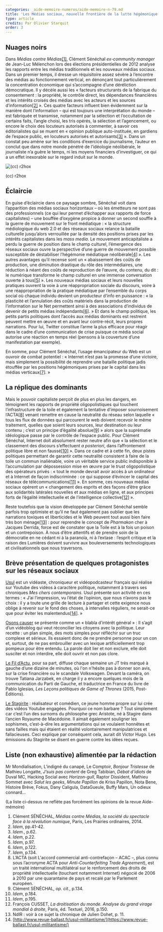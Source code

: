 ```yaml
---
categories: _aide-memoire-numeros/aide-memoire-n-79.md
title: 'Les Médias sociaux, nouvelle frontière de la lutte hégémonique ?'
type: article
credits: Par Olivier Starquit
order: 3
---
```

## Nuages noirs

Dans _Médias contre Médias_[[1]](#footnote-1), Clément Sénéchal _ex-community manager_ de Jean-Luc Mélenchon lors des élections présidentielles de 2012 analyse les rapports entre les médias traditionnels et les nouveaux médias sociaux. Dans un premier temps, il dresse un réquisitoire assez sévère à l’encontre des médias au fonctionnement vertical, en dénonçant tout particulièrement la concentration économique qui s’accompagne d’une déréliction démocratique. Il y décèle aussi les « facteurs structurants de la fabrique du consentement : la propriété, le contrôle direct, les dépendances financières et les intérêts croisés des médias avec les acteurs et les sources d’information[[2]](#footnote-2) ». Ces quatre facteurs influent bien évidemment sur la manière dont l’information – qui est toujours une interprétation du monde – est fabriquée et transmise, notamment par la sélection et l’occultation de certains faits, l’angle choisi, les tris opérés, la sélection et l’agencement, ou encore le choix des locuteurs autorisés à commenter, à savoir ces éditorialistes qui se muent en « opinion publique auto-instituée, en gardiens de l’espace public, en locuteurs autorisés et autorisants[[3]](#footnote-3) ». Dans un constat peu amène sur les conditions d’exercice du journalisme, l’auteur en conclut que dans notre monde pénétré de l’idéologie néolibérale, le journaliste n’a guère le temps, ni les moyens financiers d’investiguer, ce qui a un effet inexorable sur le regard induit sur le monde.

![(cc) r2hox](/assets/uploads/am-79-cc-r2hox.jpg)

<span class="img-copyright"> (cc) r2hox </span>

## Éclaircie

En guise d’éclaircie dans ce paysage sombre, Sénéchal voit dans l’apparition des médias sociaux horizontaux – où les émetteurs ne sont pas des professionnels (ce qui leur permet d’échapper aux rapports de force capitalistes) – une bouffée d’oxygène propice à donner un second souffle à la guerre de mouvement sur le front médiatique : « la structure médiologique du web 2.0 et des réseaux sociaux relance la bataille culturelle jusqu’alors verrouillée par la densité des positions prises par les intérêts capitalistes dans les _mass media_. Le mouvement anticapitaliste a perdu la guerre de position dans le champ culturel, l’émergence des réseaux sociaux ouvre la perspective d’une guerre de mouvement possible susceptible de déstabiliser l’hégémonie médiatique néolibérale[[4]](#footnote-4) ». Les autres avantages qu’il recense sont un « abaissement des coûts de production, une diminution drastique du rôle des intermédiaires, une réduction à néant des coûts de reproduction de l’œuvre, du contenu, du dit : le numérique transforme le champ culturel en une immense conversation ouverte à tous[[5]](#footnote-5) ». Les nouveaux médias sociaux et leurs nouvelles pratiques ouvrent la voie à une réappropriation sociale du discours, voire à une réappropriation de la pratique médiatique par l’ensemble du corps social où chaque individu devient un producteur d’info en puissance : « la plasticité et l’annulation des coûts matériels dans la production de l’information sur le Net permettent ainsi à des associations d’individus de devenir de petits médias indépendants[[6]](#footnote-6). » Et dans le champ politique, les petits partis politiques dont l’accès aux médias dominants est restreint peuvent mettre en œuvre et en avant leur contre-récit, leurs propres narrations. Pour lui, Twitter constitue l’arme la plus efficace pour réagir dans le cadre d’une communication de crise puisque ce média social autorise une réaction en temps réel (pensons à la couverture d’une manifestation par exemple).

En somme, pour Clément Sénéchal, l’usage émancipateur du Web est un ouvroir de combat potentiel : « Internet n’est pas la promesse d’une victoire, mais simplement la possibilité de reprendre une bataille politique jadis étouffée par les positions hégémoniques prises par le capital dans les médias verticaux[[7]](#footnote-7). »

## La réplique des dominants

Mais le pouvoir capitaliste perçoit de plus en plus les dangers, en témoignent les rapports de propriété oligopolistiques qui touchent l’infrastructure de la toile et également la tentative d’imposer sournoisement l’ACTA[[8]](#footnote-8) venant remettre en cause la neutralité du réseau selon laquelle « tous les flux de données qui parcourent le web doivent recevoir le même traitement, quelles que soient leurs sources, leur destination ou leur contenu ; c’est un principe d’égalité absolue[[9]](#footnote-9) » alors que la suprématie idéologique passe par le contrôle de l’espace public. Pour Clément Sénéchal, Internet doit absolument rester neutre afin que « la sélection et le classement des discours s’effectuent _a posteriori_, dans l’affrontement politique libre et non faussé[[10]](#footnote-10) ». Dans ce cadre et à cette fin, deux pistes politiques permettant de garantir cette neutralité consistent à faire de la toile un commun inaliénable, voire un véritable service public indisponible à l’accumulation par dépossession mise en œuvre par le _trust_ oligopolistique des opérateurs privés : « tout le monde devrait avoir accès à un ordinateur et à Internet de façon indiscriminée : ce qui suppose d’évincer le capital des réseaux de télécommunications[[11]](#footnote-11) ». En somme, ces nouveaux médias sociaux opèrent un « changement des esprits et des façons d’être grâce aux solidarités latérales nouvelles et aux médias en ligne, et aux principes forts de l’égalité intellectuelle et de l’intelligence collective[[12]](#footnote-12) ».

Reste toutefois que la vision développée par Clément Sénéchal semble parfois trop optimiste et qu’il ne faut également pas oublier que les narrations toxiques et liberticides et le Web peuvent tout aussi bien faire très bon ménage[[13]](#footnote-13) : pour reprendre le concept de _Pharmakon_ cher à Jacques Derrida, force est de constater que la Toile est à la fois un poison et un contrepoison. À nous d’être attentifs et de prendre soin de la démocratie en ne cédant ni à la paranoïa, ni à l’extase : l’esprit critique et la raison des Lumières doivent survivre aux bouleversements technologiques et civilisationnels que nous traversons.

## Brève présentation de quelques protagonistes sur les réseaux sociaux

[Usul](https://www.youtube.com/results?search_query=usul2000) est un vidéaste, chroniqueur et vidéopodcasteur français qui réalise sur Youtube des vidéos à caractère politique, notamment à travers ses chroniques _Mes chers contemporains_. Usul présente son activité en ces termes : « J’ai l’impression, vu l’état de l’opinion, que nous n’avons pas le choix : il y a toute une grille de lecture à partager et cette exigence nous oblige à revenir sur le fond des choses, à intervalles réguliers, ne serait-ce que pour éviter les malentendus[[14]](#footnote-14). »

[Osons causer](http://osonscauser.com/) se présente comme un « blabla d’intérêt général » : Il s’agit d’un vidéoblog qui veut réconcilier les citoyens avec la politique. Leur recette : un plan simple, des mots simples pour réfléchir sur un truc complexe et sérieux. Ils essaient donc de ne prendre personne pour un con et, surtout, de ne pas embrouiller avec un lexique artificiellement trop pompeux pour être entendu. La parole doit lier et non exclure, elle doit susciter et non interdire, elle doit ouvrir et non pas clore.

[Le Fil d’Actu](https://www.youtube.com/channel/UC9hHeywcPBnLglqnQRaNShQ), pour sa part, diffuse chaque semaine un JT très marqué à gauche d’une dizaine de minutes, où l'on n'hésite pas à donner son avis, sur la crise financière ou le scandale Volkswagen. Devant la caméra, on trouve Tatiana Jarzabek, en charge il y a encore quelques mois de la communication du Parti de Gauche, et traductrice en France du livre de Pablo Iglesias, _Les Leçons politiques de Game of Thrones_ (2015, Post-Éditions).

[Le Stagirite](https://www.youtube.com/user/LeStagirite) : réalisateur et comédien, ce jeune homme propre sur lui crée des vidéos Youtube engagées. Pourquoi ce nom barbare ? Tout simplement car c’est l’un des surnoms du philosophe grec Aristote, né à Stagire dans l’ancien Royaume de Macédoine. Il aimait également souligner les sophismes, c’est-à-dire les argumentations qui se voulaient honnêtes et sans failles mais qui étaient en réalité volontairement manipulatrices et fallacieuses. Ceci explique par conséquent cela, aurait dit Victor Hugo. Les émissions du Stagirite se disent en guerre contre les idées reçues.

## Liste (non exhaustive) alimentée par la rédaction

Mr Mondialisation, L’indigné du canapé, Le Comptoir, _Bonjour Tristesse_ de Mathieu Longatte, _J’suis pas content_ de Greg Tabibian, _Débat d’idiots_ de Duval MC, Hacking Social avec _Horizon-gull_, Raptor Dissident, Mathieu Sommet avec _Salut les geeks_, _Minute Papillon_ de Kriss Papillon, Nota Bene, Histoire Brève, Fokus, Dany Caligula, DataGueule, Buffy Mars, Un odieux connard…

(La liste ci-dessus ne reflète pas forcément les opinions de la revue Aide-mémoire)

1. Clément SÉNÉCHAL, _Médias contre Médias, la société du spectacle face à la révolution numique_, Paris, Les Prairies ordinaires, 2014.
2. _Idem_, pp.41-42.
3. _Idem_., p.62.
4. _Idem_, p.22.
5. _Idem_, p.97.
6. _Idem_, p.122.
7. _Idem_, p.134.
8. L’ACTA (soit L'accord commercial anti-contrefaçon – ACAC –, plus connu sous l’acronyme ACTA pour _Anti-Counterfeiting Trade Agreement_), est un traité international multilatéral sur le renforcement des droits de propriété intellectuelle (touchant notamment Internet) négocié de 2006 à 2010 par une quarantaine de pays et recalé par le Parlement européen.
9. Clément SÉNÉCHAL, _op. cit_., p.134.
10. _Idem_, p.184.
11. _Idem_, p.195.
12. François CUSSET, _La droitisation du monde. Analyse du grand virage mondial à droite_, Paris, éd. Textuel, 2016, p.150.
13. NdlR : voir à ce sujet la chronique de Julien Dohet, p. 11.
14. [http://www.revue-ballast.fr/usul-militantisme/](https://www.revue-ballast.fr/usul-militantisme/)
